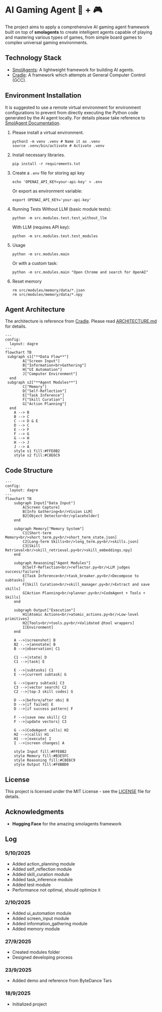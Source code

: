 # AI Gaming Agent 🤖 + 🎮

The project aims to apply a comprehensive AI gaming agent framework built on top of **smolagents** to create intelligent agents capable of playing and mastering various types of games, from simple board games to complex universal gaming environments.

## Technology Stack

- [SmolAgents](https://github.com/huggingface/smolagents): A lightweight framework for building AI agents.
- [Cradle](https://github.com/BAAI-Agents/Cradle): A framework which attempts at General Computer Control (GCC).

## Environment Installation

It is suggested to use a remote virtual environment for environment configurations to prevent from directly executing the Python code generated by the AI agent locally. For details please take reference to [SmolAgent Documentation](https://huggingface.co/docs/smolagents/index).

1. Please install a virtual environment.

   ```
   python3 -m venv .venv # Name it as .venv
   source .venv/bin/activate # Activate .venv
   ```

2. Install necessary libraries.

   ```
   pip install -r requirements.txt
   ```

3. Create a `.env` file for storing api key

   ```
   echo 'OPENAI_API_KEY=your-api-key' > .env
   ```

   Or export as environment variable:

   ```
   export OPENAI_API_KEY='your-api-key'
   ```

4. Running Tests
   Without LLM (basic module tests):

   ```
   python -m src.modules.test.test_without_llm
   ```

   With LLM (requires API key):

   ```
   python -m src.modules.test.test_modules
   ```

5. Usage

   ```
   python -m src.modules.main
   ```

   Or with a custom task:

   ```
   python -m src.modules.main "Open Chrome and search for OpenAI"
   ```

6. Reset memory
   ```
   rm src/modules/memory/data/*.json
   rm src/modules/memory/data/*.npy
   ```

## Agent Architecture

The architecture is reference from [Cradle](https://github.com/BAAI-Agents/Cradle). Please read [ARCHITECTURE.md](ARCHITECTURE.md) for details.

```mermaid
---
config:
  layout: dagre
---
flowchart TB
 subgraph s1["**Data Flow**"]
        A["Screen Input"]
        B["Information<br>Gathering"]
        H["UI Automation"]
        J["Computer Environment"]
  end
 subgraph s2["**Agent Modules**"]
        C["Memory"]
        D["Self-Reflection"]
        E["Task Inference"]
        F["Skill Curation"]
        G["Action Planning"]
  end
    A --> B
    B --> C
    C --> D & E
    D --> C
    E --> F
    F --> G
    G --> H
    H --> J
    J --> A
    style s1 fill:#FFE0B2
    style s2 fill:#C8E6C9
```

## Code Structure

```mermaid
---
config:
  layout: dagre
---
flowchart TB
    subgraph Input["Data Input"]
        A[Screen Capture]
        B[Info Gathering<br/>Vision LLM]
        B2[Object Detector<br/>placeholder]
    end

    subgraph Memory["Memory System"]
        C1[Short-term Memory<br/>short_term.py<br/>short_term_state.json]
        C2[Long-term Skills<br/>long_term.py<br/>skills.json]
        C3[Skill Retrieval<br/>skill_retrieval.py<br/>skill_embeddings.npy]
    end

    subgraph Reasoning["Agent Modules"]
        D[Self-Reflection<br/>reflector.py<br/>LLM judges success/failure]
        E[Task Inference<br/>task_breaker.py<br/>Decompose to subtasks]
        F[Skill Curation<br/>skill_manager.py<br/>Extract and save skills]
        G[Action Planning<br/>planner.py<br/>CodeAgent + Tools + Skills]
    end

    subgraph Output["Execution"]
        H1[Atomic Actions<br/>atomic_actions.py<br/>Low-level primitives]
        H2[Tools<br/>tools.py<br/>Validated @tool wrappers]
        I[Environment]
    end

    A -->|screenshot| B
    B2 -.->|annotate| B
    B -->|observation| C1

    C1 -->|state| D
    C1 -->|task| E

    E -->|subtasks| C1
    E -->|current subtask| G

    G -->|query subtask| C3
    C3 -->|vector search| C2
    C2 -->|top-3 skill codes| G

    D -->|before/after obs| B
    D -->|if failed| E
    D -->|if success pattern| F

    F -->|save new skill| C2
    F -->|update vectors| C3

    G -->|CodeAgent calls| H2
    H2 -->|calls| H1
    H1 -->|execute| I
    I -->|screen changes| A

    style Input fill:#FFE0B2
    style Memory fill:#B3E5FC
    style Reasoning fill:#C8E6C9
    style Output fill:#F8BBD0
```

## License

This project is licensed under the MIT License - see the [LICENSE](LICENSE) file for details.

## Acknowledgments

- **Hugging Face** for the amazing smolagents framework

## Log

### 5/10/2025

- Added action_planning module
- Added self_reflection module
- Added skill_curation module
- Added task_inference module
- Added test module
- Performance not optimal, should optimize it

### 2/10/2025

- Added ui_automation module
- Added screen_input module
- Added information_gathering module
- Added memory module

### 27/9/2025

- Created modules folder
- Designed developing process

### 23/9/2025

- Added demo and reference from ByteDance Tars

### 18/9/2025

- Initialized project

